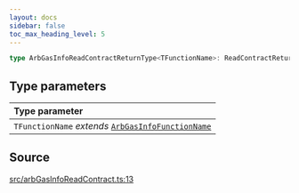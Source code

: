 ```yaml
---
layout: docs
sidebar: false
toc_max_heading_level: 5
---
```


```ts
type ArbGasInfoReadContractReturnType<TFunctionName>: ReadContractReturnType<ArbGasInfoAbi, TFunctionName>;
```

## Type parameters

| Type parameter |
| :------ |
| `TFunctionName` *extends* [`ArbGasInfoFunctionName`](ArbGasInfoFunctionName.md) |

## Source

[src/arbGasInfoReadContract.ts:13](https://github.com/OffchainLabs/arbitrum-orbit-sdk/blob/9d5595a042e42f7d6b9af10a84816c98ea30f330/src/arbGasInfoReadContract.ts#L13)
